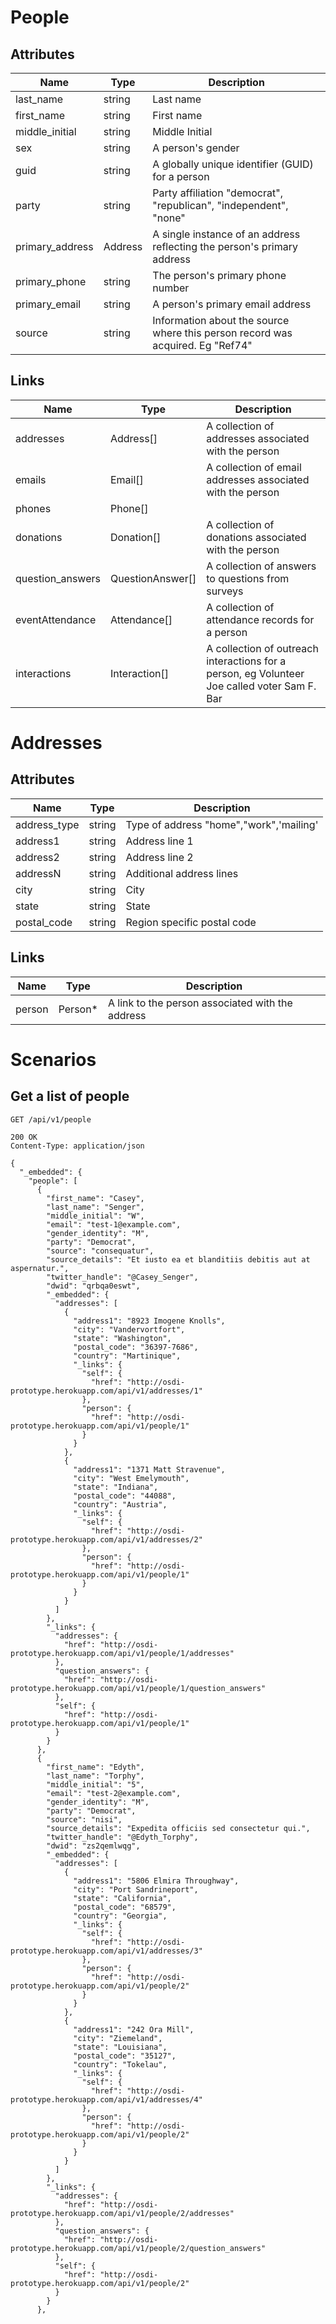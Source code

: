 # People
## Attributes

| Name          | Type      | Description
|-----------    |-----------|--------------
|last_name      |string     |Last name
|first_name     |string     |First name
|middle_initial |string     |Middle Initial
|sex            |string     |A person's gender
|guid           |string     |A globally unique identifier (GUID) for a person
|party          |string     |Party affiliation "democrat", "republican", "independent", "none"
|primary_address|Address    |A single instance of an address reflecting the person's primary address
|primary_phone  |string     |The person's primary phone number
|primary_email  |string     |A person's primary email address
|source         |string     |Information about the source where this person record was acquired.  Eg "Ref74"

## Links
| Name          | Type      | Description
|-----------    |-----------|--------------
|addresses      |Address[]  |A collection of addresses associated with the person
|emails         |Email[]    |A collection of email addresses associated with the person
|phones         |Phone[]
|donations      |Donation[] |A collection of donations associated with the person
|question_answers|QuestionAnswer[]|A collection of answers to questions from surveys
|eventAttendance |Attendance[]|A collection of attendance records for a person
|interactions   |Interaction[]|A collection of outreach interactions for a person, eg Volunteer Joe called voter Sam F. Bar

# Addresses
## Attributes

| Name          | Type      | Description
----------------|-----------|----------------
|address_type   |string     |Type of address "home","work",'mailing'
|address1       |string     |Address line 1
|address2       |string     |Address line 2
|addressN       |string     |Additional address lines
|city           |string     |City
|state          |string     |State
|postal_code    |string     |Region specific postal code

## Links
| Name          | Type      | Description
|-----------    |-----------|--------------
|person      |Person*       |A link to the person associated with the address

# Scenarios
## Get a list of people

    GET /api/v1/people

    200 OK
    Content-Type: application/json

    {
      "_embedded": {
        "people": [
          {
            "first_name": "Casey",
            "last_name": "Senger",
            "middle_initial": "W",
            "email": "test-1@example.com",
            "gender_identity": "M",
            "party": "Democrat",
            "source": "consequatur",
            "source_details": "Et iusto ea et blanditiis debitis aut at aspernatur.",
            "twitter_handle": "@Casey_Senger",
            "dwid": "qrbqa0eswt",
            "_embedded": {
              "addresses": [
                {
                  "address1": "8923 Imogene Knolls",
                  "city": "Vandervortfort",
                  "state": "Washington",
                  "postal_code": "36397-7686",
                  "country": "Martinique",
                  "_links": {
                    "self": {
                      "href": "http://osdi-prototype.herokuapp.com/api/v1/addresses/1"
                    },
                    "person": {
                      "href": "http://osdi-prototype.herokuapp.com/api/v1/people/1"
                    }
                  }
                },
                {
                  "address1": "1371 Matt Stravenue",
                  "city": "West Emelymouth",
                  "state": "Indiana",
                  "postal_code": "44088",
                  "country": "Austria",
                  "_links": {
                    "self": {
                      "href": "http://osdi-prototype.herokuapp.com/api/v1/addresses/2"
                    },
                    "person": {
                      "href": "http://osdi-prototype.herokuapp.com/api/v1/people/1"
                    }
                  }
                }
              ]
            },
            "_links": {
              "addresses": {
                "href": "http://osdi-prototype.herokuapp.com/api/v1/people/1/addresses"
              },
              "question_answers": {
                "href": "http://osdi-prototype.herokuapp.com/api/v1/people/1/question_answers"
              },
              "self": {
                "href": "http://osdi-prototype.herokuapp.com/api/v1/people/1"
              }
            }
          },
          {
            "first_name": "Edyth",
            "last_name": "Torphy",
            "middle_initial": "5",
            "email": "test-2@example.com",
            "gender_identity": "M",
            "party": "Democrat",
            "source": "nisi",
            "source_details": "Expedita officiis sed consectetur qui.",
            "twitter_handle": "@Edyth_Torphy",
            "dwid": "zs2qemlwqg",
            "_embedded": {
              "addresses": [
                {
                  "address1": "5806 Elmira Throughway",
                  "city": "Port Sandrineport",
                  "state": "California",
                  "postal_code": "68579",
                  "country": "Georgia",
                  "_links": {
                    "self": {
                      "href": "http://osdi-prototype.herokuapp.com/api/v1/addresses/3"
                    },
                    "person": {
                      "href": "http://osdi-prototype.herokuapp.com/api/v1/people/2"
                    }
                  }
                },
                {
                  "address1": "242 Ora Mill",
                  "city": "Ziemeland",
                  "state": "Louisiana",
                  "postal_code": "35127",
                  "country": "Tokelau",
                  "_links": {
                    "self": {
                      "href": "http://osdi-prototype.herokuapp.com/api/v1/addresses/4"
                    },
                    "person": {
                      "href": "http://osdi-prototype.herokuapp.com/api/v1/people/2"
                    }
                  }
                }
              ]
            },
            "_links": {
              "addresses": {
                "href": "http://osdi-prototype.herokuapp.com/api/v1/people/2/addresses"
              },
              "question_answers": {
                "href": "http://osdi-prototype.herokuapp.com/api/v1/people/2/question_answers"
              },
              "self": {
                "href": "http://osdi-prototype.herokuapp.com/api/v1/people/2"
              }
            }
          },